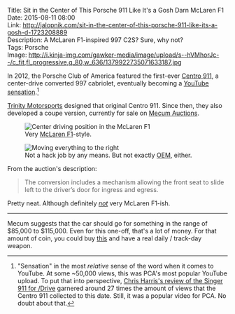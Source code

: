 Title: Sit in the Center of This Porsche 911 Like It's a Gosh Darn McLaren F1  
Date: 2015-08-11 08:00  
Link: http://jalopnik.com/sit-in-the-center-of-this-porsche-911-like-its-a-gosh-d-1723208889  
Description: A McLaren F1-inspired 997 C2S? Sure, why not?  
Tags: Porsche  
Image: http://i.kinja-img.com/gawker-media/image/upload/s--hVMhorJc--/c_fit,fl_progressive,q_80,w_636/1379922735071633187.jpg  

In 2012, the Porsche Club of America featured the first-ever [Centro 911][wired], a center-drive converted 997 cabriolet, eventually becoming a [YouTube sensation][youtube].[^sen] 

[Trinity Motorsports][facebook] designed that original Centro 911. Since then, they also developed a coupe version, currently for sale on [Mecum Auctions][mecum].

<figure>
	<img src="https://d2vuc6owleku2s.cloudfront.net/auctions/ca0815/ca0815-219883/images/ca0815-219883_4.jpg" alt="Center driving position in the McLaren F1" title="Center driving position in the McLaren F1">
	<figcaption>Very <a href="https://en.wikipedia.org/wiki/McLaren_F1" title="Wikipedia: McLaren F1">McLaren F1</a>-style.</figcaption>
</figure>

<figure>
	<img src="https://d2vuc6owleku2s.cloudfront.net/auctions/ca0815/ca0815-219883/images/ca0815-219883_5.jpg" alt="Moving everything to the right" title="Moving everything to the right">
	<figcaption>Not a hack job by any means. But not exactly <a href="http://www.urbandictionary.com/define.php?term=oem&amp;defid=1905259" title="Urban Dictionary: OEM">OEM</a>, either.</figcaption>
</figure>

From the auction's description:

> The conversion includes a mechanism allowing the front seat to slide left to the driver’s door for ingress and egress.

Pretty neat. Although definitely *[not][youtube 2]* very McLaren F1-ish.

***

Mecum suggests that the car should go for something in the range of $85,000 to $115,000. Even for this one-off, that's a lot of money. For that amount of coin, you could buy [this][ebay] and have a real daily / track-day weapon.

[^sen]: "Sensation" in the most *relative* sense of the word when it comes to YouTube. At some ~50,000 views, this was PCA's most popular YouTube upload. To put that into perspective, [Chris Harris's review of the Singer 911 for /Drive][youtube 3] garnered around 27 times the amount of views that the Centro 911 collected to this date. Still, it was a popular video for PCA. No doubt about that.

[ebay]: http://www.ebay.com/itm/Porsche-911-GT3-/281765598158?forcerrptr=true&hash=item419a89d3ce&item=281765598158 "eBay: 911 GT3"
[facebook]: https://www.facebook.com/media/set/?set=a.504606459563617.117761.156019671088966&type=3 "Centro 911 on Facebook"
[mecum]: https://www.mecum.com/lot-detail/CA0815-219883/0/2008-Porsche-911S/6-Speed/ "Ad for 2008 Porsche 911S with center-drive position"
[wired]: http://www.wired.com/2012/11/porsche-center-wheel/ "Wired on the Centro 911"
[youtube]: https://www.youtube.com/watch?v=dv3twuUI5es "PCA Product Spotlight- Centro 911 997"
[youtube 2]: https://www.youtube.com/watch?v=2kLlmxUAB5A&feature=youtu.be&t=3m46s "Ferrari Enzo vs McLaren F1 - Fifth Gear"
[youtube 3]: https://www.youtube.com/watch?v=fJQ4hQSusjE "Chris Harris on the Singer 911"